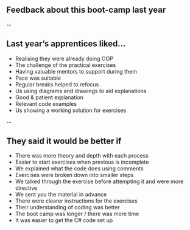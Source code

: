 ## Feedback about this boot-camp last year

--

## Last year’s apprentices liked…

+ Realising they were already doing OOP
+ The challenge of the practical exercises
+ Having valuable mentors to support during them
+ Pace was suitable
+ Regular breaks helped to refocus
+ Us using diagrams and drawings to aid explanations
+ Good & patient explanation
+ Relevant code examples
+ Us showing a working solution for exercises

--

## They said it would be better if

+ There was more theory and depth with each process
+ Easier to start exercises when previous is incomplete
+ We explained what the code does using comments
+ Exercises were broken down into smaller steps
+ We talked through the exercise before attempting it and were more directive
+ We sent you the material in advance
+ There were clearer instructions for the exercises
+ Their understanding of coding was better
+ The boot camp was longer / there was more time
+ It was easier to get the C# code set up